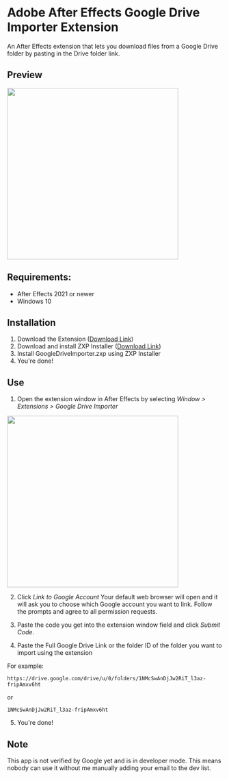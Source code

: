 # Adobe After Effects Google Drive Importer Extension
An After Effects extension that lets you download files from a Google Drive folder by pasting in the Drive folder link.

## Preview
<img src="https://user-images.githubusercontent.com/47171417/139519797-1573c23e-2e58-40cc-b8df-4086c672ca3b.png" width="400" />

## Requirements:
- After Effects 2021 or newer
- Windows 10

## Installation
1. Download the Extension ([Download Link](https://github.com/markmotet/After-Effects-Google-Driver-Importer/raw/main/GoogleDriveImporter.zxp))
2. Download and install ZXP Installer ([Download Link](https://aescripts.com/learn/zxp-installer/))
3. Install GoogleDriveImporter.zxp using ZXP Installer
4. You're done!

## Use
1. Open the extension window in After Effects by selecting *Window > Extensions > Google Drive Importer*

<img src="https://user-images.githubusercontent.com/47171417/139520326-731fa43a-5ad9-4c73-aadb-a03e3e0e0df8.png" width="400" />

2. Click *Link to Google Account*
Your default web browser will open and it will ask you to choose which Google account you want to link. Follow the prompts and agree to all permission requests.

3. Paste the code you get into the extension window field and click *Submit Code*.

4. Paste the Full Google Drive Link or the folder ID of the folder you want to import using the extension

For example:

```
https://drive.google.com/drive/u/0/folders/1NMcSwAnDjJw2RiT_l3az-fripAmxv6ht
```
or
```
1NMcSwAnDjJw2RiT_l3az-fripAmxv6ht
```
5. You're done!

## Note
This app is not verified by Google yet and is in developer mode. This means nobody can use it without me manually adding your email to the dev list.






